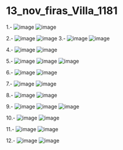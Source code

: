# 13_nov_firas_Villa_1181

1.-
![image](https://github.com/user-attachments/assets/505fd899-503a-47b9-a373-b4c78b9bb2dc)
![image](https://github.com/user-attachments/assets/d77d150a-1f62-49f6-8d99-b07aa673732c)

2.-
![image](https://github.com/user-attachments/assets/96f51e7e-5cc2-47a3-b93b-15a7c658c5f1)
![image](https://github.com/user-attachments/assets/5368ea58-c6ee-4615-95a6-428183e86f2a)
3.-
![image](https://github.com/user-attachments/assets/95b95111-abe2-4567-ba7d-23b14c39f981)
![image](https://github.com/user-attachments/assets/bbfdacbf-8879-496c-8e30-b48c0074ab7e)

4.-
![image](https://github.com/user-attachments/assets/26dede86-e8af-482e-8060-ad741a60ab87)
![image](https://github.com/user-attachments/assets/ba988137-d458-4258-ab6f-ad4331058f2a)

5.-
![image](https://github.com/user-attachments/assets/9daa519c-ffb1-467b-9531-062aa9690a17)
![image](https://github.com/user-attachments/assets/a3c8b2a8-2059-4693-a641-85b3f78d7e88)
![image](https://github.com/user-attachments/assets/81b5432e-93b5-44e7-8114-0029e095357c)

6.-
![image](https://github.com/user-attachments/assets/c6d70154-0554-4674-976f-bbfe8da070a4)
![image](https://github.com/user-attachments/assets/3d681b63-eadc-4ba9-8da6-9b207cea2a9c)

7.-
![image](https://github.com/user-attachments/assets/63045072-6af5-4d82-a3db-ab69ac28964b)
![image](https://github.com/user-attachments/assets/098e9501-5e46-47e2-ae6f-3b2e2ab67c11)

8.-
![image](https://github.com/user-attachments/assets/dd45602c-785e-4b12-8990-9bf016675c0d)
![image](https://github.com/user-attachments/assets/8b277a03-8513-4900-b141-4b8c487dce7e)

9.-
![image](https://github.com/user-attachments/assets/0f351c34-8339-4ab3-9d50-e818a933c9cb)
![image](https://github.com/user-attachments/assets/abdfa57c-4f07-4916-acfb-ae110fbe6d69)
![image](https://github.com/user-attachments/assets/5ab30061-97b8-4435-95a0-5598b4d7218c)

10.-
![image](https://github.com/user-attachments/assets/8d55183e-4e27-420b-9324-63a48bd84da0)
![image](https://github.com/user-attachments/assets/de1b9ffe-21d4-4f6f-9fee-ae40dde37a92)

11.-
![image](https://github.com/user-attachments/assets/7f9a6743-a8b1-40ca-bf89-ab35a607efe4)
![image](https://github.com/user-attachments/assets/4b53b5ae-6673-4c9f-82d6-f10ba83f0a82)

12.-
![image](https://github.com/user-attachments/assets/30d2a185-2885-4bc1-89c6-48b33ebf88b2)
![image](https://github.com/user-attachments/assets/d15aac95-c715-4991-ad38-4be64325bd81)

